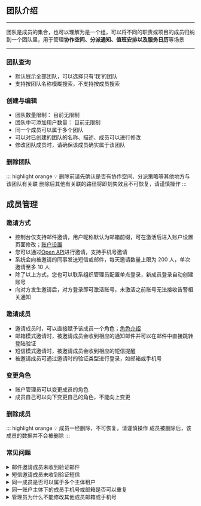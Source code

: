 ## 团队介绍
---
团队是成员的集合，也可以理解为是一个组，可以将不同的职责或项目的成员归纳到一个团队里，用于管理**协作空间、分派通知、值班安排以及服务日历**等场景

---

### 团队查询

- 默认展示全部团队，可以选择只有‘我’的团队
- 支持按团队名称模糊搜索，不支持按成员搜索

### 创建与编辑

- 团队数量限制： 目前无限制
- 团队中可添加用户数量： 目前无限制
- 同一个成员可以属于多个团队
- 可以对已创建的团队的名称、描述、成员可以进行修改
- 修改团队成员时，请确保该成员确实属于该团队

### 删除团队

::: highlight orange 💡
删除前请先确认是否有协作空间、分派策略等其他地方与该团队有关联
删除后其他有关联的路径将即刻失效且不可恢复，请谨慎操作
:::

## 成员管理

### 邀请方式

- 控制台仅支持邮件邀请，用户昵称默认为邮箱前缀，可在激活后进入账户设置页面修改；[账户设置]()
- 您可以通过[Open API](https://developer.flashcat.cloud/api-110655699)进行邀请，支持手机号邀请
- 系统会向被邀请的同事发送短信或邮件，每天邀请数量上限为 200 人，单次邀请至多 10 人
- 除了以上方式，您也可以联系组织管理员配置单点登录，新成员登录自动创建账号
- 向对方发生邀请后，对方登录即可激活账号，未激活之前账号无法接收告警相关通知

### 邀请成员

- 邀请成员时，可以直接赋予该成员一个角色；[角色介绍](url)
- 邮箱模式邀请时，被邀请成员会收到相应的通知邮件并可以在邮件中直接跳转登陆验证
- 短信模式邀请时，被邀请成员会收到相应的短信提醒
- 被邀请成员可通过邀请时的验证类型进行登录，如邮箱或手机号

### 变更角色

- 账户管理员可以变更成员的角色
- 成员自己可以向下变更自己的角色，不能向上变更

### 删除成员
::: highlight orange 💡
成员一经删除，不可恢复，请谨慎操作
成员被删除后，该成员的数据并不会被删除
::: 

### 常见问题

<details>
  <summary>邮件邀请成员未收到验证邮件</summary>
  请确认邮箱地址填写是否正确、邮箱垃圾收件箱是否有收到以及邮箱未设置拦截策略，如果都正常，可以尝试让邀请人重新下发邀请，或联系官方技术支持人员
</details>


<details>
  <summary>短信邀请成员未收到验证短信</summary>
  请确认手机号填写是否正确以及手机未设置拦截策略，如果都正常，可以尝试让邀请人重新下发邀请，或联系官方技术支持人员
</details>

<details>
  <summary>同一成员是否可以属于多个主体租户</summary>
  可以，比如成员A属于多个主体，那么成员A在登录时会让其选择要登录的主体
</details>

<details>
  <summary>同一账户主体下的成员手机号或邮箱是否可以重复</summary>
  不可以重复，手机号或邮箱需要保证唯一
</details>

<details>
  <summary>管理员为什么不能修改其他成员邮箱或手机号</summary>
  手机号或邮箱是故障通知和登录控制台的重要渠道，为了防止在本人不知晓的情况下被修改这些信息，从而导致不可预期的事故发生，所以只能本人修改且修改时要验证
</details>


